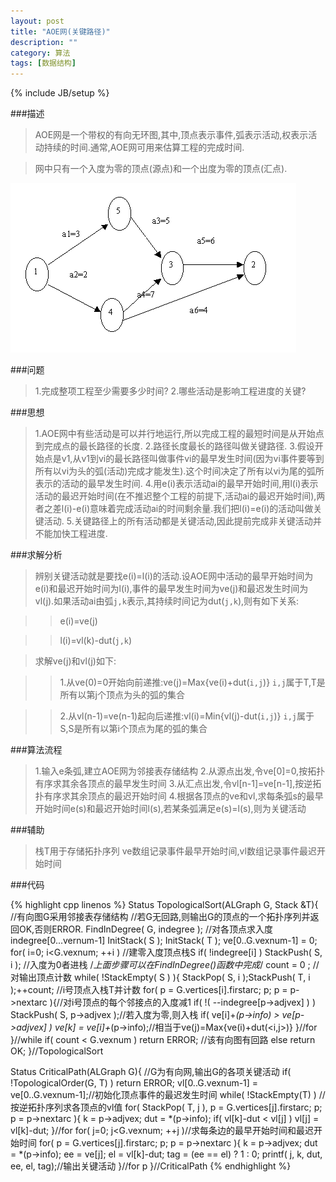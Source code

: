 ```yaml
---
layout: post
title: "AOE网(关键路径)"
description: ""
category: 算法
tags: [数据结构]
---
```

{% include JB/setup %}

###描述
>AOE网是一个带权的有向无环图,其中,顶点表示事件,弧表示活动,权表示活动持续的时间.通常,AOE网可用来估算工程的完成时间.

>网中只有一个入度为零的顶点\(源点\)和一个出度为零的顶点\(汇点\).

![AOE](/assets/img/201309070101.jpg)

###问题

>1.完成整项工程至少需要多少时间?
>2.哪些活动是影响工程进度的关键?

###思想

>1.AOE网中有些活动是可以并行地运行,所以完成工程的最短时间是从开始点到完成点的最长路径的长度.
>2.路径长度最长的路径叫做关键路径.
>3.假设开始点是v1,从v1到vi的最长路径叫做事件vi的最早发生时间\(因为vi事件要等到所有以vi为头的弧\(活动\)完成才能发生\).这个时间决定了所有以vi为尾的弧所表示的活动的最早发生时间.
>4.用e\(i\)表示活动ai的最早开始时间,用l\(i\)表示活动的最迟开始时间\(在不推迟整个工程的前提下,活动ai的最迟开始时间\),两者之差l(i)-e(i)意味着完成活动ai的时间剩余量.我们把l\(i\)=e\(i\)的活动叫做关键活动.
>5.关键路径上的所有活动都是关键活动,因此提前完成非关键活动并不能加快工程进度.

###求解分析

>辨别关键活动就是要找e\(i\)=l\(i\)的活动.设AOE网中活动的最早开始时间为e\(i\)和最迟开始时间为l\(i\),事件的最早发生时间为ve\(j\)和最迟发生时间为vl\(j\).如果活动ai由弧`j,k`表示,其持续时间记为dut\(`j,k`\),则有如下关系:

>>e\(i\)=ve\(j\)

>>l\(i\)=vl\(k\)-dut\(`j,k`\)

>求解ve\(j\)和vl\(j\)如下:

>>1.从ve\(0\)=0开始向前递推:ve\(j\)=Max{ve\(i\)+dut\(`i,j`\)}    `i,j`属于T,T是所有以第j个顶点为头的弧的集合

>>2.从vl\(n-1\)=ve\(n-1\)起向后递推:vl\(i\)=Min{vl\(j\)-dut\(`i,j`\)}    `i,j`属于S,S是所有以第i个顶点为尾的弧的集合

###算法流程

>1.输入e条弧,建立AOE网为邻接表存储结构
>2.从源点出发,令ve[0]=0,按拓扑有序求其余各顶点的最早发生时间
>3.从汇点出发,令vl[n-1]=ve[n-1],按逆拓扑有序求其余顶点的最迟开始时间
>4.根据各顶点的ve和vl,求每条弧s的最早开始时间e(s)和最迟开始时间l(s),若某条弧满足e(s)=l(s),则为关键活动

###辅助

>栈T用于存储拓扑序列
>ve数组记录事件最早开始时间,vl数组记录事件最迟开始时间

###代码

{% highlight cpp linenos %}
Status TopologicalSort(ALGraph G, Stack &T){
    //有向图G采用邻接表存储结构
    //若G无回路,则输出G的顶点的一个拓扑序列并返回OK,否则ERROR.
    FindInDegree( G, indegree );    //对各顶点求入度indegree[0...vernum-1]
    InitStack( S );
    InitStack( T );
    ve[0..G.vexnum-1] = 0;
    for( i=0; i<G.vexnum; ++i ) //建零入度顶点栈S
        if( !indegree[i] ) StackPush( S, i ); //入度为0者进栈
    /*上面步骤可以在FindInDegree()函数中完成*/
    count = 0 ; //对输出顶点计数
    while( !StackEmpty( S ) ){
        StackPop( S, i );StackPush( T, i );++count;   //i号顶点入栈T并计数
        for( p = G.vertices[i].firstarc; p; p = p->nextarc ){//对i号顶点的每个邻接点的入度减1
            if( !( --indegree[p->adjvex] ) ) StackPush( S, p->adjvex );//若入度为零,则入栈
            if( ve[i]+*(p->info) > ve[p->adjvex] ) ve[k] = ve[i]+*(p->info);//相当于ve(j)=Max{ve(i)+dut(<i,j>)}
        }//for
    }//while
    if( count < G.vexnum ) return ERROR;    //该有向图有回路
    else return OK;
}//TopologicalSort

Status CriticalPath(ALGraph G){
    //G为有向网,输出G的各项关键活动
    if( !TopologicalOrder(G, T) ) return ERROR;
    vl[0..G.vexnum-1] = ve[0..G.vexnum-1];//初始化顶点事件的最迟发生时间
    while( !StackEmpty(T) ) //按逆拓扑序列求各顶点的vl值
        for( StackPop( T, j ), p = G.vertices[j].firstarc; p; p = p->nextarc ){
            k = p->adjvex; dut = *(p->info);
            if( vl[k]-dut < vl[j] ) vl[j] = vl[k]-dut;
        }//for
    for( j=0; j<G.vexnum; ++j )//求每条边的最早开始时间和最迟开始时间
        for( p = G.vertices[j].firstarc; p; p = p->nextarc ){
            k = p->adjvex; dut = *(p->info);
            ee = ve[j]; el = vl[k]-dut;
            tag = (ee == el) ? 1 : 0;
            printf( j, k, dut, ee, el, tag);//输出关键活动
        }//for p
}//CriticalPath
{% endhighlight %}